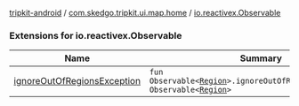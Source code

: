 [tripkit-android](../../index.md) / [com.skedgo.tripkit.ui.map.home](../index.md) / [io.reactivex.Observable](./index.md)

### Extensions for io.reactivex.Observable

| Name | Summary |
|---|---|
| [ignoreOutOfRegionsException](ignore-out-of-regions-exception.md) | `fun Observable<`[`Region`](../../com.skedgo.tripkit.common.model/-region/index.md)`>.ignoreOutOfRegionsException(): Observable<`[`Region`](../../com.skedgo.tripkit.common.model/-region/index.md)`>` |
